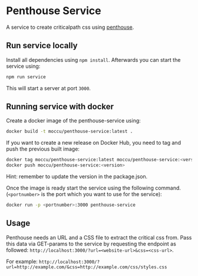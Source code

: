 # Penthouse Service

A service to create criticalpath css using [penthouse](https://github.com/pocketjoso/penthouse).

## Run service locally

Install all dependencies using `npm install`. Afterwards you can start the
service using:

```bash
npm run service
```

This will start a server at port `3000`.

## Running service with docker

Create a docker image of the penthouse-service using:

```bash
docker build -t moccu/penthouse-service:latest .
```

If you want to create a new release on Docker Hub, you need to tag and push the
previous built image:

```bash
docker tag moccu/penthouse-service:latest moccu/penthouse-service:<version>
docker push moccu/penthouse-service:<version>
```

Hint: remember to update the version in the package.json.

Once the image is ready start the service using the following command.
(`<portnumber>` is the port which you want to use for the service):

```bash
docker run -p <portnumber>:3000 penthouse-service
```

## Usage

Penthouse needs an URL and a CSS file to extract the critical css from. Pass
this data via GET-params to the service by requesting the endpoint as followed:
`http://localhost:3000/?url=<website-url>&css=<css-url>`.

For example:
`http://localhost:3000/?url=http://example.com/&css=http://example.com/css/styles.css`
